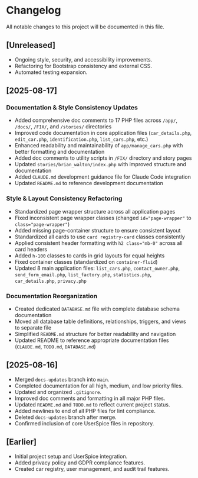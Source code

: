# Changelog

All notable changes to this project will be documented in this file.

## [Unreleased]
- Ongoing style, security, and accessibility improvements.
- Refactoring for Bootstrap consistency and external CSS.
- Automated testing expansion.

## [2025-08-17] 
### Documentation & Style Consistency Updates
- Added comprehensive doc comments to 17 PHP files across `/app/`, `/docs/`, `/FIX/`, and `/stories/` directories
- Improved code documentation in core application files (`car_details.php`, `edit_car.php`, `identification.php`, `list_cars.php`, etc.)
- Enhanced readability and maintainability of `app/manage_cars.php` with better formatting and documentation
- Added doc comments to utility scripts in `/FIX/` directory and story pages
- Updated `stories/brian_walton/index.php` with improved structure and documentation
- Added `CLAUDE.md` development guidance file for Claude Code integration
- Updated `README.md` to reference development documentation

### Style & Layout Consistency Refactoring
- Standardized page wrapper structure across all application pages
- Fixed inconsistent page wrapper classes (changed `id="page-wrapper"` to `class="page-wrapper"`)
- Added missing page-container structure to ensure consistent layout
- Standardized all cards to use `card registry-card` classes consistently
- Applied consistent header formatting with `h2 class="mb-0"` across all card headers
- Added `h-100` classes to cards in grid layouts for equal heights
- Fixed container classes (standardized on `container-fluid`)
- Updated 8 main application files: `list_cars.php`, `contact_owner.php`, `send_form_email.php`, `list_factory.php`, `statistics.php`, `car_details.php`, `privacy.php`

### Documentation Reorganization
- Created dedicated `DATABASE.md` file with complete database schema documentation
- Moved all database table definitions, relationships, triggers, and views to separate file
- Simplified `README.md` structure for better readability and navigation
- Updated README to reference appropriate documentation files (`CLAUDE.md`, `TODO.md`, `DATABASE.md`)

## [2025-08-16]
- Merged `docs-updates` branch into `main`.
- Completed documentation for all high, medium, and low priority files.
- Updated and organized `.gitignore`.
- Improved doc comments and formatting in all major PHP files.
- Updated `README.md` and `TODO.md` to reflect current project status.
- Added newlines to end of all PHP files for lint compliance.
- Deleted `docs-updates` branch after merge.
- Confirmed inclusion of core UserSpice files in repository.

## [Earlier]
- Initial project setup and UserSpice integration.
- Added privacy policy and GDPR compliance features.
- Created car registry, user management, and audit trail features.
